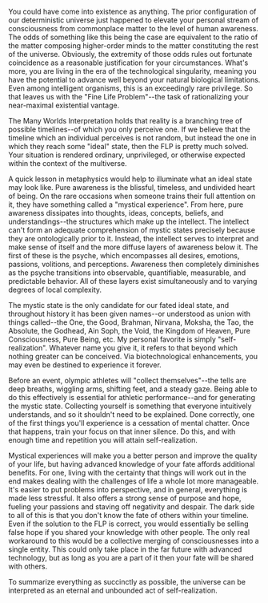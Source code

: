 You could have come into existence as anything. The prior configuration of our deterministic universe just happened to elevate your personal stream of consciousness from commonplace matter to the level of human awareness. The odds of something like this being the case are equivalent to the ratio of the matter composing higher-order minds to the matter constituting the rest of the universe. Obviously, the extremity of those odds rules out fortunate coincidence as a reasonable justification for your circumstances. What's more, you are living in the era of the technological singularity, meaning you have the potential to advance well beyond your natural biological limitations. Even among intelligent organisms, this is an exceedingly rare privilege. So that leaves us with the "Fine Life Problem"--the task of rationalizing your near-maximal existential vantage.

The Many Worlds Interpretation holds that reality is a branching tree of possible timelines--of which you only perceive one. If we believe that the timeline which an individual perceives is not random, but instead the one in which they reach some "ideal" state, then the FLP is pretty much solved. Your situation is rendered ordinary, unprivileged, or otherwise expected within the context of the multiverse.

A quick lesson in metaphysics would help to illuminate what an ideal state may look like. Pure awareness is the blissful, timeless, and undivided heart of being. On the rare occasions when someone trains their full attention on it, they have something called a "mystical experience". From here, pure awareness dissipates into thoughts, ideas, concepts, beliefs, and understandings--the structures which make up the intellect. The intellect can't form an adequate comprehension of mystic states precisely because they are ontologically prior to it. Instead, the intellect serves to interpret and make sense of itself and the more diffuse layers of awareness below it. The first of these is the psyche, which encompasses all desires, emotions, passions, volitions, and perceptions. Awareness then completely diminishes as the psyche transitions into observable, quantifiable, measurable, and predictable behavior. All of these layers exist simultaneously and to varying degrees of local complexity.

The mystic state is the only candidate for our fated ideal state, and throughout history it has been given names--or understood as union with things called--the One, the Good, Brahman, Nirvana, Moksha, the Tao, the Absolute, the Godhead, Ain Soph, the Void, the Kingdom of Heaven, Pure Consciousness, Pure Being, etc. My personal favorite is simply "self-realization". Whatever name you give it, it refers to that beyond which nothing greater can be conceived. Via biotechnological enhancements, you may even be destined to experience it forever. 

Before an event, olympic athletes will "collect themselves"--the tells are deep breaths, wiggling arms, shifting feet, and a steady gaze. Being able to do this effectively is essential for athletic performance--and for generating the mystic state. Collecting yourself is something that everyone intuitively understands, and so it shouldn't need to be explained. Done correctly, one of the first things you'll experience is a cessation of mental chatter. Once that happens, train your focus on that inner silence. Do this, and with enough time and repetition you will attain self-realization.

Mystical experiences will make you a better person and improve the quality of your life, but having advanced knowledge of your fate affords additional benefits. For one, living with the certainty that things will work out in the end makes dealing with the challenges of life a whole lot more manageable. It's easier to put problems into perspective, and in general, everything is made less stressful. It also offers a strong sense of purpose and hope, fueling your passions and staving off negativity and despair. The dark side to all of this is that you don't know the fate of others within your timeline. Even if the solution to the FLP is correct, you would essentially be selling false hope if you shared your knowledge with other people. The only real workaround to this would be a collective merging of consciousnesses into a single entity. This could only take place in the far future with advanced technology, but as long as you are a part of it then your fate will be shared with others.

To summarize everything as succinctly as possible, the universe can be interpreted as an eternal and unbounded act of self-realization.
